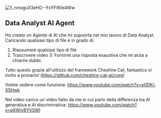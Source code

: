 ![1_nmxguX3eHO--FcYF90e4Ww](https://github.com/user-attachments/assets/c4cc5957-6a7c-46b4-a8d5-a776c9286ab3)

## Data Analyst AI Agent

Ho creato un Agente di AI che mi supoorta nel mio lavoro di Data Analyst. Caricando qualsiasi tipo di file è in grado di:

1. Riassumere qualsiasi tipo di file
2. Trascrivere video
3: Fornirmi una risposta esaustiva che mi aiuta a chiarire dubbi.

Tutto questo grazie all'utilizzo del framework Cheshire Cat, fantastico vi invito a provarlo! (https://github.com/cheshire-cat-ai/core)


Volete vedere come funziona: https://www.youtube.com/watch?v=e0DKl-X5Hwk

Nel video carico un video fatto da me in cui parlo della differenza tra AI generativa e AI discriminativa: https://www.youtube.com/watch?v=pXWjy8YVSWI
